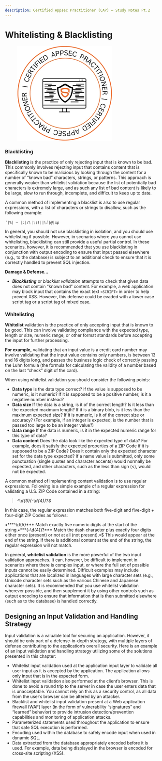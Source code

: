 ```yaml
---
description: Certified Appsec Practitioner (CAP) — Study Notes Pt.2
---
```


# Whitelisting & Blacklisting

<figure><img src=".gitbook/assets/image (2) (1).png" alt="" width="314"><figcaption></figcaption></figure>

### **Blacklisting**&#x20;

**Blacklisting** is the practice of only rejecting input that is known to be bad. This commonly involves rejecting input that contains content that is specifically known to be malicious by looking through the content for a number of “known bad” characters, strings, or patterns. This approach is generally weaker than whitelist validation because the list of potentially bad characters is extremely large, and as such any list of bad content is likely to be large, slow to run through, incomplete, and difficult to keep up to date.

A common method of implementing a blacklist is also to use regular expressions, with a list of characters or strings to disallow, such as the following example:

_`‘|%| — |;|/\|\\\||\[|@|xp`_

In general, you should not use blacklisting in isolation, and you should use whitelisting if possible. However, in scenarios where you cannot use whitelisting, blacklisting can still provide a useful partial control. In these scenarios, however, it is recommended that you use blacklisting in conjunction with output encoding to ensure that input passed elsewhere (e.g., to the database) is subject to an additional check to ensure that it is correctly handled to prevent SQL injection.

**Damage & Defense…**

* _**Blacklisting**_ or _blacklist validation_ attempts to check that given data does not contain “known bad” content. For example, a web application may block input that contains the exact text `<SCRIPT>` in order to help prevent XSS. However, this defense could be evaded with a lower case script tag or a script tag of mixed case.



### Whitelisting

**Whitelist** validation is the practice of only accepting input that is known to be good. This can involve validating compliance with the expected type, length or size, numeric range, or other format standards before accepting the input for further processing.&#x20;

**For example,** validating that an input value is a credit card number may involve validating that the input value contains only numbers, is between 13 and 16 digits long, and passes the business logic check of correctly passing the Luhn formula (the formula for calculating the validity of a number based on the last “check” digit of the card).

When using whitelist validation you should consider the following points:

* **Data type** Is the data type correct? If the value is supposed to be numeric, is it numeric? If it is supposed to be a positive number, is it a negative number instead?
* **Data size** If the data is a string, is it of the correct length? Is it less than the expected maximum length? If it is a binary blob, is it less than the maximum expected size? If it is numeric, is it of the correct size or accuracy? (For example, if an integer is expected, is the number that is passed too large to be an integer value?)
* **Data range** If the data is numeric, is it in the expected numeric range for this type of data?
* **Data content** Does the data look like the expected type of data? For example, does it satisfy the expected properties of a ZIP Code if it is supposed to be a ZIP Code? Does it contain only the expected character set for the data type expected? If a name value is submitted, only some punctuation (single quotes and character accents) would normally be expected, and other characters, such as the less than sign (<), would not be expected.

A common method of implementing content validation is to use regular expressions. Following is a simple example of a regular expression for validating a U.S. ZIP Code contained in a string:

> _**^\d{5}(-\d{4})?$**_

In this case, the regular expression matches both five-digit and five-digit + four-digit ZIP Codes as follows:

▪\*\*\*^\d{5}\*\*\* Match exactly five numeric digits at the start of the string.▪\*\*\*(–\d{4})?\*\*\* Match the dash character plus exactly four digits either once (present) or not at all (not present).▪$ This would appear at the end of the string. If there is additional content at the end of the string, the regular expression will not match.

In general, **whitelist validation** is the more powerful of the two input validation approaches. It can, however, be difficult to implement in scenarios where there is complex input, or where the full set of possible inputs cannot be easily determined. Difficult examples may include applications that are localized in languages with large character sets (e.g., Unicode character sets such as the various Chinese and Japanese character sets). It is recommended that you use whitelist validation wherever possible, and then supplement it by using other controls such as output encoding to ensure that information that is then submitted elsewhere (such as to the database) is handled correctly.



## Designing an Input Validation and Handling Strategy <a href="#82d6" id="82d6"></a>

Input validation is a valuable tool for securing an application. However, it should be only part of a defense-in-depth strategy, with multiple layers of defense contributing to the application’s overall security. Here is an example of an input validation and handling strategy utilizing some of the solutions presented in this chapter:

* Whitelist input validation used at the application input layer to validate all user input as it is accepted by the application. The application allows only input that is in the expected form.
* Whitelist input validation also performed at the client’s browser. This is done to avoid a round trip to the server in case the user enters data that is unacceptable. You cannot rely on this as a security control, as all data from the user’s browser can be altered by an attacker.
* Blacklist and whitelist input validation present at a Web application firewall (WAF) layer (in the form of vulnerability “signatures” and “learned” behavior) to provide intrusion detection/prevention capabilities and monitoring of application attacks.
* Parameterized statements used throughout the application to ensure that safe SQL execution is performed.
* Encoding used within the database to safely encode input when used in dynamic SQL.
* Data extracted from the database appropriately encoded before it is used. For example, data being displayed in the browser is encoded for cross-site scripting (XSS).

